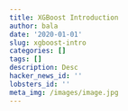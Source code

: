 ```yaml
---
title: XGBoost Introduction
author: bala
date: '2020-01-01'
slug: xgboost-intro
categories: []
tags: []
description: Desc
hacker_news_id: ''
lobsters_id: ''
meta_img: /images/image.jpg
---
```

